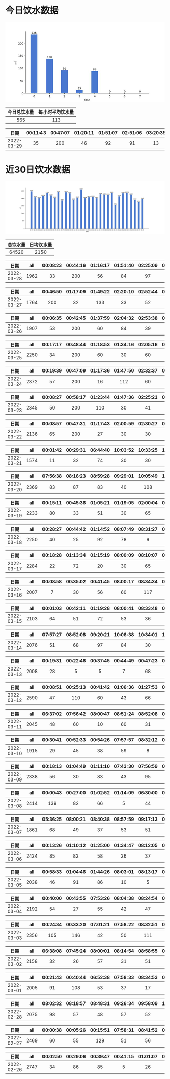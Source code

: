 # 今日饮水数据

<div align=center>
<img src="today.jpg" style="zoom: 100%;" />

| 今日总饮水量 | 每小时平均饮水量 |
| :----: | :----: |
| 565 | 113 |
</div>

| 日期 | 00:11:43 | 00:47:07 | 01:20:11 | 01:51:07 | 02:51:06 | 03:20:35 | 04:22:12 |
| :----: | :----: | :----: | :----: | :----: | :----: | :----: | :----: |
| 2022-03-29 | 35 | 200 | 46 | 92 | 91 | 13 | 88 |

# 近30日饮水数据

<div align=center>
<img src="30.jpg"style="zoom: 100%;" />

| 总饮水量 | 日均饮水量 |
| :----: | :----: |
| 64520 | 2150 |
</div>

| 日期 | all | 00:08:23 | 00:44:16 | 01:16:17 | 01:51:40 | 02:25:09 | 02:53:07 | 03:12:00 | 03:36:07 | 04:06:44 | 04:32:22 | 04:49:20 | 05:05:35 | 05:58:47 | 06:11:06 | 06:56:54 | 07:54:59 | 08:32:07 | 15:25:32 | 18:02:14 | 18:17:04 | 18:47:38 | 19:20:11 | 19:55:02 | 20:11:01 | 20:42:33 | 21:01:54 | 21:30:19 | 22:13:36 | 22:57:55 | 23:27:27 |
| :----: | :----: | :----: | :----: | :----: | :----: | :----: | :----: | :----: | :----: | :----: | :----: | :----: | :----: | :----: | :----: | :----: | :----: | :----: | :----: | :----: | :----: | :----: | :----: | :----: | :----: | :----: | :----: | :----: | :----: | :----: | :----: |
| 2022-03-28 | 1962 | 33 | 200 | 56 | 84 | 97 | 30 | 95 | 86 | 30 | 37 | 65 | 22 | 100 | 44 | 65 | 60 | 68 | 53 | 110 | 30 | 28 | 75 | 30 | 30 | 38 | 85 | 30 | 73 | 87 | 121 |

| 日期 | all | 00:46:50 | 01:17:09 | 01:49:22 | 02:20:10 | 02:52:44 | 03:14:20 | 03:41:31 | 04:27:25 | 04:44:21 | 05:14:34 | 05:51:01 | 06:14:43 | 06:45:58 | 07:27:52 | 08:08:57 | 08:39:08 | 16:42:15 | 17:13:29 | 17:43:29 | 18:16:50 | 18:49:45 | 19:19:55 | 19:52:51 | 20:26:34 | 20:56:50 | 21:27:49 | 22:04:05 | 22:40:27 | 23:10:35 | 23:38:56 |
| :----: | :----: | :----: | :----: | :----: | :----: | :----: | :----: | :----: | :----: | :----: | :----: | :----: | :----: | :----: | :----: | :----: | :----: | :----: | :----: | :----: | :----: | :----: | :----: | :----: | :----: | :----: | :----: | :----: | :----: | :----: | :----: |
| 2022-03-27 | 1764 | 200 | 32 | 133 | 33 | 52 | 30 | 40 | 70 | 13 | 42 | 100 | 65 | 90 | 30 | 30 | 46 | 34 | 102 | 25 | 61 | 73 | 43 | 30 | 57 | 84 | 29 | 30 | 103 | 58 | 29 |

| 日期 | all | 00:06:35 | 00:42:45 | 01:37:59 | 02:04:32 | 02:53:38 | 03:28:47 | 03:55:17 | 04:03:20 | 04:33:56 | 04:57:22 | 05:14:54 | 05:49:37 | 06:23:33 | 07:09:11 | 07:38:14 | 08:12:52 | 09:01:00 | 16:50:06 | 17:20:36 | 17:40:55 | 18:13:37 | 18:43:33 | 19:15:48 | 20:15:13 | 20:46:22 | 21:22:32 | 22:00:20 | 22:41:28 | 23:11:21 | 23:33:16 | 23:58:07 |
| :----: | :----: | :----: | :----: | :----: | :----: | :----: | :----: | :----: | :----: | :----: | :----: | :----: | :----: | :----: | :----: | :----: | :----: | :----: | :----: | :----: | :----: | :----: | :----: | :----: | :----: | :----: | :----: | :----: | :----: | :----: | :----: | :----: |
| 2022-03-26 | 1907 | 53 | 200 | 60 | 84 | 39 | 72 | 10 | 61 | 18 | 50 | 73 | 200 | 19 | 55 | 63 | 65 | 24 | 62 | 61 | 40 | 46 | 75 | 10 | 68 | 36 | 41 | 96 | 83 | 49 | 20 | 74 |

| 日期 | all | 00:17:17 | 00:48:44 | 01:18:53 | 01:34:16 | 02:05:16 | 02:30:36 | 03:11:26 | 03:41:29 | 03:53:16 | 04:14:26 | 04:36:32 | 05:29:21 | 06:04:50 | 06:45:48 | 07:19:14 | 07:37:32 | 08:11:42 | 08:19:22 | 15:44:21 | 16:04:05 | 16:19:27 | 16:43:39 | 17:02:13 | 17:18:13 | 17:42:47 | 18:39:33 | 19:09:27 | 19:39:34 | 20:17:42 | 20:47:26 | 21:21:27 | 22:29:49 | 23:17:25 | 23:30:35 | 23:48:48 |
| :----: | :----: | :----: | :----: | :----: | :----: | :----: | :----: | :----: | :----: | :----: | :----: | :----: | :----: | :----: | :----: | :----: | :----: | :----: | :----: | :----: | :----: | :----: | :----: | :----: | :----: | :----: | :----: | :----: | :----: | :----: | :----: | :----: | :----: | :----: | :----: | :----: |
| 2022-03-25 | 2250 | 34 | 200 | 60 | 30 | 60 | 60 | 20 | 53 | 64 | 59 | 43 | 70 | 36 | 39 | 71 | 66 | 55 | 75 | 68 | 96 | 30 | 74 | 84 | 21 | 79 | 300 | 57 | 11 | 30 | 49 | 55 | 38 | 71 | 51 | 41 |

| 日期 | all | 00:19:39 | 00:47:09 | 01:17:36 | 01:47:50 | 02:32:37 | 03:31:56 | 04:05:09 | 04:35:30 | 05:05:29 | 05:47:25 | 06:22:18 | 06:55:38 | 07:27:55 | 08:08:17 | 12:40:50 | 16:00:45 | 16:30:54 | 17:00:45 | 17:30:53 | 18:00:13 | 18:37:48 | 19:07:33 | 19:30:23 | 20:11:01 | 21:12:00 | 21:35:45 | 22:24:31 | 22:36:26 | 22:57:56 | 23:30:15 |
| :----: | :----: | :----: | :----: | :----: | :----: | :----: | :----: | :----: | :----: | :----: | :----: | :----: | :----: | :----: | :----: | :----: | :----: | :----: | :----: | :----: | :----: | :----: | :----: | :----: | :----: | :----: | :----: | :----: | :----: | :----: | :----: |
| 2022-03-24 | 2372 | 57 | 200 | 16 | 112 | 60 | 60 | 60 | 77 | 96 | 300 | 76 | 30 | 72 | 89 | 69 | 13 | 60 | 7 | 51 | 400 | 39 | 55 | 60 | 30 | 29 | 40 | 51 | 62 | 92 | 9 |

| 日期 | all | 00:08:27 | 00:58:17 | 01:23:44 | 01:47:36 | 02:25:21 | 03:00:54 | 03:33:25 | 03:51:18 | 04:40:10 | 05:10:39 | 05:49:33 | 06:31:34 | 07:06:13 | 07:47:16 | 08:39:22 | 09:10:05 | 16:41:15 | 17:05:03 | 17:36:56 | 17:42:55 | 18:03:01 | 18:05:25 | 20:25:16 | 21:13:52 | 21:28:22 | 21:36:28 | 21:50:42 | 22:19:08 | 22:32:36 | 23:07:53 | 23:29:28 | 23:49:02 |
| :----: | :----: | :----: | :----: | :----: | :----: | :----: | :----: | :----: | :----: | :----: | :----: | :----: | :----: | :----: | :----: | :----: | :----: | :----: | :----: | :----: | :----: | :----: | :----: | :----: | :----: | :----: | :----: | :----: | :----: | :----: | :----: | :----: | :----: |
| 2022-03-23 | 2345 | 50 | 200 | 110 | 30 | 41 | 48 | 67 | 35 | 12 | 90 | 200 | 35 | 30 | 149 | 72 | 101 | 30 | 60 | 200 | 30 | 30 | 72 | 33 | 56 | 60 | 86 | 72 | 55 | 103 | 60 | 64 | 64 |

| 日期 | all | 00:08:57 | 00:47:31 | 01:17:43 | 02:00:59 | 02:30:27 | 03:00:37 | 03:31:24 | 04:10:08 | 04:53:05 | 05:17:54 | 06:00:45 | 07:49:11 | 08:14:19 | 12:54:58 | 16:05:59 | 16:17:11 | 16:47:30 | 17:06:11 | 17:26:56 | 17:56:43 | 18:26:39 | 18:57:20 | 19:27:22 | 19:57:24 | 20:19:08 | 20:51:03 | 21:25:00 | 21:55:55 | 22:16:38 | 22:35:14 | 23:01:24 | 23:01:37 | 23:35:09 |
| :----: | :----: | :----: | :----: | :----: | :----: | :----: | :----: | :----: | :----: | :----: | :----: | :----: | :----: | :----: | :----: | :----: | :----: | :----: | :----: | :----: | :----: | :----: | :----: | :----: | :----: | :----: | :----: | :----: | :----: | :----: | :----: | :----: | :----: | :----: |
| 2022-03-22 | 2136 | 65 | 200 | 27 | 30 | 30 | 30 | 78 | 5 | 42 | 41 | 340 | 30 | 65 | 58 | 30 | 57 | 99 | 73 | 49 | 23 | 71 | 93 | 64 | 32 | 30 | 60 | 36 | 53 | 69 | 90 | 30 | 42 | 94 |

| 日期 | all | 00:01:42 | 00:29:31 | 06:44:40 | 10:03:52 | 10:33:25 | 11:06:25 | 11:36:25 | 12:00:07 | 12:11:18 | 12:41:42 | 13:11:26 | 13:41:43 | 14:03:24 | 14:32:50 | 15:02:34 | 15:32:39 | 16:02:37 | 16:10:12 | 16:33:17 | 17:05:19 | 17:44:21 | 18:03:34 | 18:17:14 | 20:26:41 | 20:37:34 | 21:04:56 | 21:35:18 | 22:11:35 | 22:25:26 | 22:26:17 | 22:48:04 | 23:41:15 | 23:42:00 |
| :----: | :----: | :----: | :----: | :----: | :----: | :----: | :----: | :----: | :----: | :----: | :----: | :----: | :----: | :----: | :----: | :----: | :----: | :----: | :----: | :----: | :----: | :----: | :----: | :----: | :----: | :----: | :----: | :----: | :----: | :----: | :----: | :----: | :----: | :----: |
| 2022-03-21 | 1574 | 11 | 32 | 74 | 30 | 30 | 30 | 63 | 46 | 30 | 10 | 84 | 70 | 15 | 83 | 29 | 40 | 55 | 93 | 25 | 40 | 74 | 6 | 15 | 59 | 59 | 73 | 60 | 100 | 30 | 21 | 70 | 92 | 25 |

| 日期 | all | 07:56:38 | 08:16:23 | 08:59:28 | 09:29:01 | 10:05:49 | 10:30:52 | 11:00:25 | 11:46:44 | 12:14:54 | 13:01:03 | 13:53:47 | 14:37:34 | 15:02:26 | 16:04:34 | 16:25:11 | 17:25:15 | 17:50:15 | 18:13:58 | 18:40:08 | 19:11:54 | 19:34:57 | 20:20:38 | 20:54:52 | 21:36:14 | 22:04:37 | 22:37:53 | 23:22:52 | 23:39:07 | 23:49:56 |
| :----: | :----: | :----: | :----: | :----: | :----: | :----: | :----: | :----: | :----: | :----: | :----: | :----: | :----: | :----: | :----: | :----: | :----: | :----: | :----: | :----: | :----: | :----: | :----: | :----: | :----: | :----: | :----: | :----: | :----: | :----: |
| 2022-03-20 | 2369 | 83 | 87 | 83 | 40 | 108 | 26 | 30 | 43 | 200 | 80 | 50 | 60 | 63 | 57 | 68 | 200 | 51 | 14 | 105 | 12 | 88 | 70 | 58 | 400 | 44 | 60 | 30 | 73 | 86 |

| 日期 | all | 00:15:11 | 00:45:36 | 01:05:21 | 01:19:05 | 02:00:04 | 07:56:04 | 08:06:59 | 08:28:43 | 09:07:15 | 09:29:13 | 10:04:16 | 10:35:10 | 11:04:24 | 11:36:27 | 12:24:04 | 12:54:27 | 13:05:19 | 13:40:50 | 14:10:33 | 14:16:29 | 14:23:51 | 14:38:38 | 15:03:38 | 15:33:13 | 16:04:40 | 16:35:24 | 17:17:25 | 18:06:42 | 18:37:01 | 19:07:31 | 19:38:21 | 20:11:55 | 20:41:55 | 21:48:38 | 22:05:07 | 22:37:06 | 23:22:49 | 23:34:27 |
| :----: | :----: | :----: | :----: | :----: | :----: | :----: | :----: | :----: | :----: | :----: | :----: | :----: | :----: | :----: | :----: | :----: | :----: | :----: | :----: | :----: | :----: | :----: | :----: | :----: | :----: | :----: | :----: | :----: | :----: | :----: | :----: | :----: | :----: | :----: | :----: | :----: | :----: | :----: | :----: |
| 2022-03-19 | 2233 | 80 | 33 | 51 | 30 | 65 | 70 | 45 | 30 | 102 | 73 | 71 | 52 | 30 | 84 | 200 | 27 | 58 | 65 | 30 | 30 | 30 | 30 | 30 | 30 | 30 | 39 | 200 | 69 | 95 | 18 | 100 | 30 | 78 | 11 | 71 | 16 | 83 | 47 |

| 日期 | all | 00:28:27 | 00:44:42 | 01:14:52 | 08:07:49 | 08:31:27 | 08:52:01 | 09:30:56 | 10:12:23 | 10:41:00 | 11:28:23 | 12:24:02 | 12:54:32 | 13:02:40 | 13:36:45 | 14:04:29 | 14:38:47 | 15:01:39 | 15:16:11 | 16:22:13 | 17:21:18 | 17:57:15 | 18:28:10 | 18:58:35 | 19:28:53 | 20:01:01 | 20:23:38 | 21:28:06 | 21:58:26 | 22:33:04 | 22:50:39 | 23:21:22 | 23:47:48 |
| :----: | :----: | :----: | :----: | :----: | :----: | :----: | :----: | :----: | :----: | :----: | :----: | :----: | :----: | :----: | :----: | :----: | :----: | :----: | :----: | :----: | :----: | :----: | :----: | :----: | :----: | :----: | :----: | :----: | :----: | :----: | :----: | :----: | :----: |
| 2022-03-18 | 2250 | 40 | 25 | 92 | 78 | 9 | 13 | 76 | 69 | 55 | 10 | 200 | 7 | 61 | 51 | 28 | 37 | 77 | 60 | 86 | 200 | 32 | 81 | 82 | 30 | 62 | 19 | 400 | 73 | 41 | 53 | 15 | 88 |

| 日期 | all | 00:18:28 | 01:13:34 | 01:15:19 | 08:00:09 | 08:10:07 | 08:36:40 | 09:17:06 | 10:01:00 | 10:44:23 | 11:21:53 | 12:24:47 | 12:58:31 | 13:39:04 | 14:35:39 | 14:39:20 | 15:12:53 | 16:04:27 | 16:41:35 | 17:21:48 | 18:01:49 | 18:23:52 | 19:09:25 | 19:41:31 | 19:53:52 | 20:24:45 | 21:11:19 | 21:35:44 | 22:05:18 | 22:37:08 | 22:53:00 | 23:52:39 |
| :----: | :----: | :----: | :----: | :----: | :----: | :----: | :----: | :----: | :----: | :----: | :----: | :----: | :----: | :----: | :----: | :----: | :----: | :----: | :----: | :----: | :----: | :----: | :----: | :----: | :----: | :----: | :----: | :----: | :----: | :----: | :----: | :----: |
| 2022-03-17 | 2284 | 22 | 72 | 20 | 30 | 65 | 46 | 65 | 60 | 60 | 28 | 200 | 93 | 62 | 21 | 22 | 77 | 56 | 54 | 200 | 42 | 43 | 87 | 29 | 32 | 58 | 450 | 30 | 57 | 78 | 52 | 73 |

| 日期 | all | 00:08:58 | 00:35:02 | 00:41:45 | 08:00:17 | 08:34:34 | 08:50:53 | 09:35:32 | 10:04:56 | 10:28:07 | 10:59:31 | 11:37:28 | 12:16:12 | 12:47:11 | 13:00:44 | 13:32:55 | 14:56:15 | 15:16:07 | 15:49:19 | 17:19:19 | 17:52:09 | 18:31:42 | 19:36:53 | 19:58:23 | 20:39:41 | 21:14:31 | 21:44:25 | 22:14:32 | 22:31:49 | 23:13:00 | 23:20:07 | 23:37:59 | 23:54:02 |
| :----: | :----: | :----: | :----: | :----: | :----: | :----: | :----: | :----: | :----: | :----: | :----: | :----: | :----: | :----: | :----: | :----: | :----: | :----: | :----: | :----: | :----: | :----: | :----: | :----: | :----: | :----: | :----: | :----: | :----: | :----: | :----: | :----: | :----: |
| 2022-03-16 | 2007 | 7 | 30 | 56 | 60 | 117 | 12 | 70 | 55 | 23 | 117 | 81 | 200 | 60 | 45 | 48 | 74 | 73 | 62 | 200 | 41 | 13 | 66 | 70 | 26 | 99 | 51 | 39 | 45 | 45 | 49 | 43 | 30 |

| 日期 | all | 00:01:03 | 00:42:11 | 01:19:28 | 08:00:41 | 08:33:48 | 08:57:51 | 09:29:22 | 10:13:42 | 10:50:09 | 11:56:52 | 12:19:50 | 12:56:03 | 13:32:22 | 14:11:30 | 14:44:57 | 15:15:00 | 15:45:53 | 16:17:55 | 16:45:33 | 17:43:48 | 18:04:43 | 18:34:25 | 18:58:08 | 19:23:10 | 19:54:44 | 20:54:19 | 21:26:56 | 21:37:39 | 21:59:05 | 22:29:39 | 22:59:37 | 23:15:25 | 23:23:52 | 23:44:51 |
| :----: | :----: | :----: | :----: | :----: | :----: | :----: | :----: | :----: | :----: | :----: | :----: | :----: | :----: | :----: | :----: | :----: | :----: | :----: | :----: | :----: | :----: | :----: | :----: | :----: | :----: | :----: | :----: | :----: | :----: | :----: | :----: | :----: | :----: | :----: | :----: |
| 2022-03-15 | 2103 | 64 | 51 | 72 | 53 | 36 | 16 | 71 | 97 | 81 | 22 | 200 | 106 | 12 | 71 | 60 | 53 | 78 | 55 | 68 | 200 | 21 | 16 | 90 | 37 | 34 | 56 | 10 | 15 | 80 | 40 | 51 | 68 | 92 | 27 |

| 日期 | all | 07:57:27 | 08:52:08 | 09:20:21 | 10:06:38 | 10:34:01 | 10:50:45 | 11:10:32 | 11:41:11 | 12:15:08 | 13:08:19 | 13:38:23 | 14:11:30 | 14:43:30 | 15:13:21 | 15:44:13 | 16:14:23 | 16:45:46 | 17:21:25 | 18:18:16 | 18:48:27 | 19:24:45 | 19:56:42 | 20:42:38 | 21:12:31 | 21:53:41 | 22:26:14 | 22:52:17 | 22:57:43 | 23:14:10 | 23:44:25 |
| :----: | :----: | :----: | :----: | :----: | :----: | :----: | :----: | :----: | :----: | :----: | :----: | :----: | :----: | :----: | :----: | :----: | :----: | :----: | :----: | :----: | :----: | :----: | :----: | :----: | :----: | :----: | :----: | :----: | :----: | :----: | :----: |
| 2022-03-14 | 2076 | 51 | 68 | 97 | 84 | 30 | 54 | 12 | 58 | 200 | 97 | 55 | 92 | 32 | 67 | 38 | 33 | 75 | 200 | 91 | 21 | 44 | 84 | 76 | 35 | 80 | 30 | 64 | 74 | 54 | 80 |

| 日期 | all | 00:19:31 | 00:22:46 | 00:37:45 | 00:44:49 | 00:47:23 | 07:59:54 | 08:49:01 | 09:15:41 | 09:46:11 | 10:01:06 | 10:29:35 | 11:08:10 | 11:29:50 | 12:18:24 | 13:03:50 | 13:58:18 | 14:46:28 | 15:16:52 | 15:49:09 | 16:17:41 | 16:48:06 | 17:26:56 | 18:03:19 | 18:41:49 | 19:14:50 | 19:55:52 | 20:25:55 | 20:44:20 | 21:25:25 | 21:55:34 | 22:09:39 | 22:30:46 | 22:36:44 | 23:06:26 | 23:27:49 | 23:53:43 |
| :----: | :----: | :----: | :----: | :----: | :----: | :----: | :----: | :----: | :----: | :----: | :----: | :----: | :----: | :----: | :----: | :----: | :----: | :----: | :----: | :----: | :----: | :----: | :----: | :----: | :----: | :----: | :----: | :----: | :----: | :----: | :----: | :----: | :----: | :----: | :----: | :----: | :----: |
| 2022-03-13 | 2008 | 28 | 5 | 5 | 7 | 68 | 60 | 38 | 76 | 8 | 80 | 40 | 30 | 98 | 200 | 75 | 30 | 79 | 10 | 30 | 71 | 77 | 200 | 46 | 70 | 46 | 24 | 85 | 36 | 26 | 35 | 38 | 88 | 111 | 61 | 22 | 5 |

| 日期 | all | 00:08:51 | 00:25:13 | 00:41:42 | 01:06:36 | 01:27:53 | 01:53:50 | 02:06:18 | 07:58:27 | 08:01:09 | 08:47:11 | 09:06:58 | 09:26:22 | 09:57:44 | 10:22:42 | 10:51:17 | 11:43:46 | 12:18:39 | 12:48:24 | 13:15:49 | 13:55:50 | 14:11:50 | 14:35:31 | 15:05:39 | 15:46:44 | 16:36:29 | 17:16:09 | 17:49:42 | 18:20:25 | 18:53:16 | 19:25:55 | 20:22:18 | 21:22:37 | 22:03:38 | 22:22:06 | 23:04:11 | 23:25:26 | 23:36:58 | 23:40:22 |
| :----: | :----: | :----: | :----: | :----: | :----: | :----: | :----: | :----: | :----: | :----: | :----: | :----: | :----: | :----: | :----: | :----: | :----: | :----: | :----: | :----: | :----: | :----: | :----: | :----: | :----: | :----: | :----: | :----: | :----: | :----: | :----: | :----: | :----: | :----: | :----: | :----: | :----: | :----: | :----: |
| 2022-03-12 | 2590 | 47 | 110 | 60 | 43 | 66 | 99 | 23 | 58 | 24 | 13 | 33 | 55 | 16 | 71 | 10 | 85 | 200 | 8 | 63 | 30 | 27 | 19 | 75 | 89 | 86 | 200 | 54 | 68 | 27 | 32 | 119 | 450 | 58 | 56 | 53 | 30 | 30 | 3 |

| 日期 | all | 06:37:02 | 07:56:42 | 08:00:47 | 08:51:24 | 08:52:08 | 09:24:14 | 10:01:48 | 10:28:06 | 11:38:43 | 12:18:39 | 12:48:58 | 13:07:23 | 13:28:55 | 14:04:29 | 14:30:50 | 15:00:05 | 15:28:45 | 16:11:34 | 17:25:01 | 17:44:20 | 18:15:25 | 19:10:29 | 19:51:21 | 20:06:10 | 21:04:23 | 21:31:07 | 21:48:02 | 22:18:30 | 23:03:01 | 23:17:12 | 23:47:09 | 23:47:38 |
| :----: | :----: | :----: | :----: | :----: | :----: | :----: | :----: | :----: | :----: | :----: | :----: | :----: | :----: | :----: | :----: | :----: | :----: | :----: | :----: | :----: | :----: | :----: | :----: | :----: | :----: | :----: | :----: | :----: | :----: | :----: | :----: | :----: | :----: |
| 2022-03-11 | 2045 | 48 | 60 | 10 | 60 | 31 | 51 | 57 | 73 | 65 | 200 | 57 | 34 | 62 | 88 | 63 | 46 | 65 | 90 | 200 | 61 | 76 | 37 | 25 | 66 | 64 | 54 | 11 | 99 | 57 | 18 | 54 | 63 |

| 日期 | all | 00:30:41 | 00:52:33 | 00:54:26 | 07:57:57 | 08:32:12 | 09:04:51 | 09:36:13 | 10:13:34 | 10:47:43 | 11:33:26 | 12:28:22 | 13:00:19 | 13:39:05 | 14:13:11 | 14:45:11 | 15:04:06 | 15:35:19 | 16:05:28 | 16:36:34 | 17:36:11 | 18:06:34 | 18:41:00 | 19:14:45 | 19:49:05 | 20:25:37 | 20:55:46 | 21:25:23 | 21:35:24 | 22:05:40 | 22:35:24 | 23:12:11 | 23:18:38 |
| :----: | :----: | :----: | :----: | :----: | :----: | :----: | :----: | :----: | :----: | :----: | :----: | :----: | :----: | :----: | :----: | :----: | :----: | :----: | :----: | :----: | :----: | :----: | :----: | :----: | :----: | :----: | :----: | :----: | :----: | :----: | :----: | :----: | :----: |
| 2022-03-10 | 1915 | 29 | 45 | 38 | 59 | 8 | 35 | 49 | 88 | 76 | 46 | 200 | 43 | 10 | 100 | 84 | 20 | 77 | 65 | 87 | 200 | 24 | 48 | 37 | 74 | 17 | 17 | 104 | 32 | 5 | 102 | 66 | 30 |

| 日期 | all | 00:18:13 | 01:04:49 | 01:11:10 | 07:43:30 | 07:56:59 | 08:17:23 | 09:18:25 | 10:01:23 | 10:15:00 | 10:57:17 | 11:19:54 | 12:19:43 | 13:02:35 | 13:33:39 | 14:12:42 | 14:38:27 | 15:12:36 | 16:03:09 | 16:41:10 | 17:23:15 | 17:54:05 | 18:35:02 | 19:08:13 | 19:59:57 | 21:11:32 | 22:14:39 | 22:22:34 | 22:38:55 | 23:43:07 | 23:57:02 |
| :----: | :----: | :----: | :----: | :----: | :----: | :----: | :----: | :----: | :----: | :----: | :----: | :----: | :----: | :----: | :----: | :----: | :----: | :----: | :----: | :----: | :----: | :----: | :----: | :----: | :----: | :----: | :----: | :----: | :----: | :----: | :----: |
| 2022-03-09 | 2338 | 56 | 30 | 83 | 43 | 95 | 20 | 43 | 98 | 94 | 50 | 5 | 200 | 62 | 77 | 38 | 61 | 78 | 58 | 44 | 200 | 53 | 34 | 55 | 52 | 450 | 62 | 30 | 66 | 48 | 53 |

| 日期 | all | 00:00:43 | 00:27:00 | 01:02:52 | 01:14:09 | 06:30:00 | 07:55:37 | 08:02:02 | 08:26:29 | 09:04:12 | 09:08:04 | 09:33:15 | 10:03:31 | 10:34:02 | 11:11:58 | 11:42:21 | 12:22:05 | 12:54:29 | 13:44:38 | 14:24:15 | 14:54:54 | 15:24:27 | 15:55:25 | 16:25:53 | 16:55:33 | 17:21:23 | 18:05:45 | 18:33:47 | 19:02:06 | 19:36:54 | 20:18:36 | 20:42:00 | 21:23:55 | 22:01:09 | 22:54:34 | 23:04:23 | 23:30:14 | 23:46:16 |
| :----: | :----: | :----: | :----: | :----: | :----: | :----: | :----: | :----: | :----: | :----: | :----: | :----: | :----: | :----: | :----: | :----: | :----: | :----: | :----: | :----: | :----: | :----: | :----: | :----: | :----: | :----: | :----: | :----: | :----: | :----: | :----: | :----: | :----: | :----: | :----: | :----: | :----: | :----: |
| 2022-03-08 | 2414 | 139 | 82 | 66 | 5 | 44 | 100 | 60 | 30 | 30 | 30 | 51 | 61 | 43 | 91 | 76 | 200 | 33 | 51 | 105 | 80 | 48 | 23 | 37 | 77 | 200 | 42 | 114 | 19 | 65 | 74 | 7 | 74 | 46 | 25 | 52 | 98 | 36 |

| 日期 | all | 05:36:25 | 08:00:21 | 08:40:38 | 08:57:59 | 09:17:13 | 09:50:59 | 10:03:41 | 10:55:02 | 12:14:32 | 12:58:44 | 14:00:51 | 14:37:42 | 15:02:16 | 15:13:03 | 15:43:48 | 16:30:43 | 16:46:04 | 17:20:11 | 17:33:06 | 18:20:51 | 18:51:57 | 19:17:04 | 19:44:20 | 20:25:41 | 21:03:39 | 21:33:29 | 21:58:49 | 22:19:10 | 22:32:19 |
| :----: | :----: | :----: | :----: | :----: | :----: | :----: | :----: | :----: | :----: | :----: | :----: | :----: | :----: | :----: | :----: | :----: | :----: | :----: | :----: | :----: | :----: | :----: | :----: | :----: | :----: | :----: | :----: | :----: | :----: | :----: |
| 2022-03-07 | 1861 | 68 | 49 | 37 | 53 | 51 | 102 | 77 | 38 | 200 | 6 | 141 | 79 | 50 | 43 | 56 | 73 | 21 | 200 | 42 | 56 | 49 | 44 | 81 | 17 | 5 | 33 | 59 | 101 | 30 |

| 日期 | all | 00:13:26 | 01:10:12 | 01:25:00 | 01:34:47 | 08:12:05 | 08:42:34 | 09:16:06 | 09:44:01 | 10:16:51 | 10:47:29 | 11:17:30 | 11:47:36 | 12:00:04 | 12:21:21 | 13:00:30 | 13:16:48 | 13:30:29 | 14:00:25 | 14:45:31 | 15:15:24 | 15:45:34 | 16:16:07 | 16:48:39 | 17:19:30 | 17:58:44 | 18:28:34 | 18:58:31 | 19:28:37 | 20:16:29 | 20:57:40 | 21:23:01 | 21:27:42 | 21:42:42 | 22:01:32 | 22:33:47 | 22:57:09 | 23:21:07 |
| :----: | :----: | :----: | :----: | :----: | :----: | :----: | :----: | :----: | :----: | :----: | :----: | :----: | :----: | :----: | :----: | :----: | :----: | :----: | :----: | :----: | :----: | :----: | :----: | :----: | :----: | :----: | :----: | :----: | :----: | :----: | :----: | :----: | :----: | :----: | :----: | :----: | :----: | :----: |
| 2022-03-06 | 2424 | 85 | 82 | 58 | 26 | 37 | 74 | 51 | 49 | 99 | 64 | 5 | 77 | 34 | 38 | 66 | 44 | 5 | 62 | 300 | 10 | 43 | 12 | 111 | 17 | 40 | 26 | 12 | 60 | 450 | 5 | 5 | 41 | 63 | 73 | 81 | 30 | 89 |

| 日期 | all | 00:58:33 | 01:04:46 | 01:44:26 | 08:03:01 | 08:13:17 | 09:18:07 | 09:54:29 | 11:00:36 | 11:27:10 | 12:27:16 | 13:03:31 | 13:51:55 | 14:33:03 | 15:30:33 | 16:01:22 | 16:27:05 | 16:58:23 | 17:23:47 | 18:23:14 | 18:56:10 | 20:43:57 | 21:09:08 | 21:26:41 | 21:43:38 | 22:13:19 | 22:43:24 | 23:13:25 | 23:43:29 | 23:54:34 | 23:54:50 |
| :----: | :----: | :----: | :----: | :----: | :----: | :----: | :----: | :----: | :----: | :----: | :----: | :----: | :----: | :----: | :----: | :----: | :----: | :----: | :----: | :----: | :----: | :----: | :----: | :----: | :----: | :----: | :----: | :----: | :----: | :----: | :----: |
| 2022-03-05 | 2038 | 46 | 91 | 86 | 10 | 5 | 49 | 46 | 103 | 99 | 200 | 18 | 50 | 88 | 75 | 60 | 56 | 47 | 200 | 27 | 65 | 112 | 55 | 5 | 97 | 55 | 99 | 50 | 65 | 29 | 50 |

| 日期 | all | 00:40:00 | 00:43:55 | 07:53:26 | 08:04:38 | 08:24:54 | 09:19:46 | 09:56:36 | 10:16:39 | 11:08:34 | 11:39:06 | 12:17:25 | 12:47:40 | 13:28:36 | 13:56:01 | 14:32:50 | 14:57:33 | 15:28:53 | 15:58:23 | 16:34:46 | 17:24:42 | 18:06:31 | 19:09:35 | 19:29:28 | 20:04:33 | 20:38:23 | 21:38:56 | 22:08:44 | 22:27:02 | 22:51:39 | 23:01:58 | 23:18:06 | 23:54:18 |
| :----: | :----: | :----: | :----: | :----: | :----: | :----: | :----: | :----: | :----: | :----: | :----: | :----: | :----: | :----: | :----: | :----: | :----: | :----: | :----: | :----: | :----: | :----: | :----: | :----: | :----: | :----: | :----: | :----: | :----: | :----: | :----: | :----: | :----: |
| 2022-03-04 | 2192 | 54 | 27 | 55 | 42 | 47 | 116 | 80 | 85 | 30 | 59 | 200 | 120 | 30 | 62 | 27 | 77 | 63 | 63 | 35 | 200 | 5 | 116 | 88 | 24 | 44 | 84 | 43 | 34 | 78 | 72 | 63 | 69 |

| 日期 | all | 00:24:34 | 00:33:20 | 07:01:21 | 07:58:22 | 08:32:51 | 08:47:02 | 09:23:48 | 09:53:20 | 10:52:03 | 11:27:43 | 12:13:34 | 12:45:32 | 13:22:40 | 13:56:10 | 14:46:39 | 15:20:00 | 15:42:42 | 15:58:16 | 16:28:25 | 16:59:17 | 17:19:03 | 17:51:37 | 18:15:27 | 18:45:28 | 19:15:37 | 20:26:00 | 20:56:49 | 21:26:29 | 22:07:05 | 22:50:59 | 23:13:26 | 23:44:21 | 23:50:46 |
| :----: | :----: | :----: | :----: | :----: | :----: | :----: | :----: | :----: | :----: | :----: | :----: | :----: | :----: | :----: | :----: | :----: | :----: | :----: | :----: | :----: | :----: | :----: | :----: | :----: | :----: | :----: | :----: | :----: | :----: | :----: | :----: | :----: | :----: | :----: |
| 2022-03-03 | 2356 | 105 | 146 | 42 | 50 | 111 | 30 | 64 | 61 | 67 | 36 | 200 | 75 | 16 | 66 | 33 | 131 | 59 | 108 | 28 | 42 | 200 | 23 | 34 | 38 | 82 | 52 | 32 | 76 | 60 | 71 | 91 | 71 | 56 |

| 日期 | all | 06:38:08 | 07:45:24 | 08:00:01 | 08:14:54 | 08:58:55 | 09:35:54 | 09:55:36 | 10:54:40 | 11:55:31 | 12:16:15 | 12:59:25 | 13:52:21 | 14:03:19 | 14:36:18 | 15:06:23 | 15:32:05 | 16:17:24 | 17:23:29 | 17:43:57 | 18:18:40 | 18:57:16 | 19:32:03 | 20:34:24 | 20:47:45 | 21:09:55 | 21:31:35 | 21:47:56 | 22:21:51 | 22:25:10 | 22:57:24 | 23:02:27 | 23:18:33 | 23:49:57 |
| :----: | :----: | :----: | :----: | :----: | :----: | :----: | :----: | :----: | :----: | :----: | :----: | :----: | :----: | :----: | :----: | :----: | :----: | :----: | :----: | :----: | :----: | :----: | :----: | :----: | :----: | :----: | :----: | :----: | :----: | :----: | :----: | :----: | :----: | :----: |
| 2022-03-02 | 2158 | 32 | 26 | 57 | 31 | 51 | 29 | 49 | 49 | 48 | 200 | 39 | 9 | 81 | 50 | 70 | 10 | 99 | 200 | 51 | 82 | 14 | 81 | 87 | 45 | 26 | 64 | 65 | 46 | 85 | 126 | 59 | 87 | 110 |

| 日期 | all | 00:21:43 | 00:40:44 | 06:52:38 | 07:58:33 | 08:34:53 | 09:01:39 | 09:22:56 | 09:43:47 | 10:14:53 | 11:18:45 | 11:49:04 | 12:13:44 | 12:44:03 | 13:37:27 | 14:11:01 | 14:54:54 | 15:27:58 | 15:56:17 | 16:33:53 | 17:28:44 | 17:58:28 | 18:22:43 | 18:35:32 | 19:06:12 | 19:36:27 | 20:07:14 | 20:32:18 | 21:02:35 | 21:36:00 | 22:07:08 | 22:22:53 | 22:33:34 | 22:55:38 | 23:25:26 | 23:36:48 | 23:43:01 |
| :----: | :----: | :----: | :----: | :----: | :----: | :----: | :----: | :----: | :----: | :----: | :----: | :----: | :----: | :----: | :----: | :----: | :----: | :----: | :----: | :----: | :----: | :----: | :----: | :----: | :----: | :----: | :----: | :----: | :----: | :----: | :----: | :----: | :----: | :----: | :----: | :----: | :----: |
| 2022-03-01 | 2005 | 91 | 108 | 53 | 37 | 17 | 9 | 106 | 74 | 33 | 80 | 5 | 200 | 69 | 10 | 30 | 48 | 11 | 16 | 28 | 93 | 76 | 37 | 49 | 54 | 24 | 41 | 64 | 67 | 20 | 50 | 62 | 22 | 57 | 63 | 176 | 25 |

| 日期 | all | 08:02:32 | 08:18:57 | 08:48:31 | 09:26:34 | 09:58:09 | 10:34:23 | 11:15:11 | 11:35:14 | 11:35:28 | 12:14:59 | 12:44:36 | 13:40:27 | 14:12:55 | 14:42:28 | 15:23:09 | 17:23:15 | 18:15:57 | 18:52:38 | 19:27:42 | 20:03:38 | 20:44:21 | 21:02:41 | 21:20:16 | 21:38:41 | 21:47:42 | 21:55:42 | 22:05:22 | 22:35:38 | 22:48:04 | 22:52:41 | 23:48:14 |
| :----: | :----: | :----: | :----: | :----: | :----: | :----: | :----: | :----: | :----: | :----: | :----: | :----: | :----: | :----: | :----: | :----: | :----: | :----: | :----: | :----: | :----: | :----: | :----: | :----: | :----: | :----: | :----: | :----: | :----: | :----: | :----: | :----: |
| 2022-02-28 | 2075 | 98 | 57 | 48 | 57 | 52 | 45 | 65 | 59 | 38 | 200 | 66 | 41 | 91 | 44 | 64 | 200 | 8 | 19 | 77 | 72 | 52 | 20 | 15 | 75 | 35 | 94 | 107 | 92 | 33 | 103 | 48 |

| 日期 | all | 00:00:38 | 00:05:26 | 00:15:51 | 07:58:31 | 08:41:52 | 09:23:02 | 09:34:21 | 09:54:28 | 10:08:52 | 10:28:37 | 10:52:19 | 11:44:12 | 12:14:17 | 12:45:24 | 13:00:05 | 13:23:39 | 13:47:21 | 14:19:31 | 14:37:14 | 15:09:56 | 15:25:49 | 15:50:43 | 16:12:32 | 16:45:38 | 17:16:06 | 18:07:26 | 18:38:38 | 19:24:12 | 19:55:57 | 20:55:01 | 21:04:58 | 21:06:27 | 21:34:16 | 21:53:37 | 22:06:13 | 22:13:04 | 22:22:06 | 22:32:17 |
| :----: | :----: | :----: | :----: | :----: | :----: | :----: | :----: | :----: | :----: | :----: | :----: | :----: | :----: | :----: | :----: | :----: | :----: | :----: | :----: | :----: | :----: | :----: | :----: | :----: | :----: | :----: | :----: | :----: | :----: | :----: | :----: | :----: | :----: | :----: | :----: | :----: | :----: | :----: | :----: |
| 2022-02-27 | 2469 | 60 | 55 | 129 | 51 | 56 | 54 | 38 | 101 | 52 | 40 | 42 | 44 | 200 | 98 | 34 | 55 | 34 | 55 | 78 | 77 | 73 | 61 | 65 | 5 | 200 | 23 | 94 | 61 | 91 | 5 | 16 | 57 | 64 | 81 | 40 | 57 | 37 | 86 |

| 日期 | all | 00:02:50 | 00:29:06 | 00:39:47 | 00:41:15 | 01:01:07 | 01:08:24 | 07:53:16 | 08:03:43 | 08:38:23 | 09:13:44 | 09:34:12 | 10:04:36 | 10:37:06 | 10:56:34 | 11:51:18 | 12:21:15 | 12:51:43 | 13:32:50 | 13:33:49 | 13:46:43 | 14:21:22 | 15:07:16 | 15:15:57 | 15:32:22 | 16:23:35 | 16:50:46 | 17:23:24 | 17:53:34 | 18:07:30 | 18:34:19 | 18:59:41 | 19:42:46 | 19:50:58 | 19:53:35 | 19:59:46 | 20:03:55 | 20:39:09 | 21:13:41 | 21:33:01 | 21:51:28 | 22:36:18 | 22:54:44 | 23:03:26 | 23:21:43 | 23:30:53 | 23:39:20 | 23:53:55 |
| :----: | :----: | :----: | :----: | :----: | :----: | :----: | :----: | :----: | :----: | :----: | :----: | :----: | :----: | :----: | :----: | :----: | :----: | :----: | :----: | :----: | :----: | :----: | :----: | :----: | :----: | :----: | :----: | :----: | :----: | :----: | :----: | :----: | :----: | :----: | :----: | :----: | :----: | :----: | :----: | :----: | :----: | :----: | :----: | :----: | :----: | :----: | :----: | :----: |
| 2022-02-26 | 2747 | 34 | 86 | 85 | 5 | 26 | 85 | 64 | 77 | 29 | 96 | 74 | 42 | 99 | 21 | 53 | 200 | 90 | 30 | 30 | 30 | 30 | 30 | 30 | 60 | 30 | 83 | 200 | 9 | 39 | 103 | 32 | 90 | 76 | 21 | 53 | 13 | 72 | 107 | 24 | 55 | 72 | 40 | 50 | 6 | 46 | 81 | 39 |

